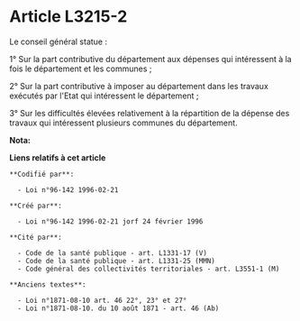 # Article L3215-2

Le conseil général statue :

1° Sur la part contributive du département aux dépenses qui intéressent à la fois le département et les communes ;

2° Sur la part contributive à imposer au département dans les travaux exécutés par l'Etat qui intéressent le département ;

3° Sur les difficultés élevées relativement à la répartition de la dépense des travaux qui intéressent plusieurs communes du
département.

**Nota:**



**Liens relatifs à cet article**

	**Codifié par**:

	  - Loi n°96-142 1996-02-21

	**Créé par**:

	  - Loi n°96-142 1996-02-21 jorf 24 février 1996

	**Cité par**:

	  - Code de la santé publique - art. L1331-17 (V)
	  - Code de la santé publique - art. L1331-25 (MMN)
	  - Code général des collectivités territoriales - art. L3551-1 (M)

	**Anciens textes**:

	  - Loi n°1871-08-10 art. 46 22°, 23° et 27°
	  - Loi n°1871-08-10. du 10 août 1871 - art. 46 (Ab)
